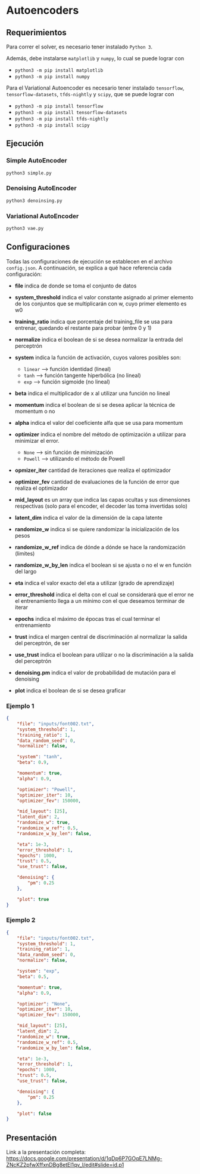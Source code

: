 # Autoencoders

## Requerimientos
Para correr el solver, es necesario tener instalado `Python 3`.

Además, debe instalarse `matplotlib` y `numpy`, lo cual se puede lograr con

- `python3 -m pip install matplotlib`
- `python3 -m pip install numpy`

Para el Variational Autoencoder es necesario tener instalado `tensorflow`, `tensorflow-datasets`, `tfds-nightly` y `scipy`, que se puede lograr con

- `python3 -m pip install tensorflow`
- `python3 -m pip install tensorflow-datasets`
- `python3 -m pip install tfds-nightly`
- `python3 -m pip install scipy`

## Ejecución

### Simple AutoEncoder
```bash
python3 simple.py
```

### Denoising AutoEncoder
```bash
python3 denoinsing.py
```

### Variational AutoEncoder
```bash
python3 vae.py
```

## Configuraciones
Todas las configuraciones de ejecución se establecen en el archivo `config.json`. A continuación, se explica a qué hace referencia cada configuración:
- **file** indica de donde se toma el conjunto de datos
- **system_threshold** indica el valor constante asignado al primer elemento de los conjuntos que se multiplicarán con w, cuyo primer elemento es w0
- **training_ratio** indica que porcentaje del training_file se usa para entrenar, quedando el restante para probar (entre 0 y 1)
- **normalize** indica el boolean de si se desea normalizar la entrada del perceptrón

- **system** indica la función de activación, cuyos valores posibles son:
    - `linear`      --> función identidad (lineal)
    - `tanh`        --> función tangente hiperbólica (no lineal)
    - `exp`         --> función sigmoide (no lineal)
- **beta** indica el multiplicador de x al utilizar una función no lineal

- **momentum** indica el boolean de si se desea aplicar la técnica de momentum o no
- **alpha** indica el valor del coeficiente alfa que se usa para momentum

- **optimizer** indica el nombre del método de optimización a utilizar para minimizar el error.
    - `None`        --> sin función de minimización
    - `Powell`      --> utilizando el método de Powell
- **opmizer_iter** cantidad de iteraciones que realiza el optimizador
- **optimizer_fev** cantidad de evaluaciones de la función de error que realiza el optimizador


- **mid_layout** es un array que indica las capas ocultas y sus dimensiones respectivas (solo para el encoder, el decoder las toma invertidas solo)
- **latent_dim** indica el valor de la dimensión de la capa latente
- **randomize_w** indica si se quiere randomizar la inicialización de los pesos
- **randomize_w_ref** indica de dónde a dónde se hace la randomización (limites)
- **randomize_w_by_len** indica el boolean si se ajusta o no el w en función del largo

- **eta** indica el valor exacto del eta a utilizar (grado de aprendizaje)
- **error_threshold** indica el delta con el cual se considerará que el error ne el entrenamiento llega a un mínimo con el que deseamos terminar de iterar
- **epochs** indica el máximo de épocas tras el cual terminar el entrenamiento
- **trust** indica el margen central de discriminación al normalizar la salida del perceptrón, de ser 
- **use_trust** indica el boolean para utilizar o no la discriminación a la salida del perceptrón 

- **denoising.pm** indica el valor de probabilidad de mutación para el denoising 


- **plot** indica el boolean de si se desea graficar

### Ejemplo 1
```json
{
	"file": "inputs/font002.txt",
	"system_threshold": 1,
	"training_ratio": 1,
	"data_random_seed": 0,
	"normalize": false,

	"system": "tanh",
	"beta": 0.9,

	"momentum": true,
	"alpha": 0.9,

	"optimizer": "Powell",
	"optimizer_iter": 10,
	"optimizer_fev": 150000,

	"mid_layout": [25],
	"latent_dim": 2,
	"randomize_w": true,
	"randomize_w_ref": 0.5,
	"randomize_w_by_len": false,

	"eta": 1e-3,
	"error_threshold": 1,
	"epochs": 1000,
	"trust": 0.5,
	"use_trust": false,

	"denoising": {
		"pm": 0.25
	},

	"plot": true
}


```

### Ejemplo 2
```json
{
	"file": "inputs/font002.txt",
	"system_threshold": 1,
	"training_ratio": 1,
	"data_random_seed": 0,
	"normalize": false,

	"system": "exp",
	"beta": 0.5,

	"momentum": true,
	"alpha": 0.9,

	"optimizer": "None",
	"optimizer_iter": 10,
	"optimizer_fev": 150000,

	"mid_layout": [25],
	"latent_dim": 2,
	"randomize_w": true,
	"randomize_w_ref": 0.5,
	"randomize_w_by_len": false,

	"eta": 1e-3,
	"error_threshold": 1,
	"epochs": 1000,
	"trust": 0.5,
	"use_trust": false,

	"denoising": {
		"pm": 0.25
	},

	"plot": false
}

```

## Presentación
Link a la presentación completa: 
https://docs.google.com/presentation/d/1qDp6P7GOqE7LNMg-ZNcKZ2pfwXffxnDBg8etEl1qv_I/edit#slide=id.p1